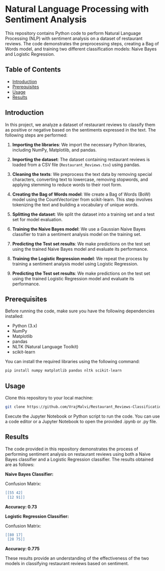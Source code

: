 # Natural Language Processing with Sentiment Analysis

This repository contains Python code to perform Natural Language Processing (NLP) with sentiment analysis on a dataset of restaurant reviews. The code demonstrates the preprocessing steps, creating a Bag of Words model, and training two different classification models: Naive Bayes and Logistic Regression.

## Table of Contents

- [Introduction](#introduction)
- [Prerequisites](#prerequisites)
- [Usage](#usage)
- [Results](#results)

## Introduction

In this project, we analyze a dataset of restaurant reviews to classify them as positive or negative based on the sentiments expressed in the text. The following steps are performed:

1. **Importing the libraries**: We import the necessary Python libraries, including NumPy, Matplotlib, and pandas.

2. **Importing the dataset**: The dataset containing restaurant reviews is loaded from a CSV file (`Restaurant_Reviews.tsv`) using pandas.

3. **Cleaning the texts**: We preprocess the text data by removing special characters, converting text to lowercase, removing stopwords, and applying stemming to reduce words to their root form.

4. **Creating the Bag of Words model**: We create a Bag of Words (BoW) model using the CountVectorizer from scikit-learn. This step involves tokenizing the text and building a vocabulary of unique words.

5. **Splitting the dataset**: We split the dataset into a training set and a test set for model evaluation.

6. **Training the Naive Bayes model**: We use a Gaussian Naive Bayes classifier to train a sentiment analysis model on the training set.

7. **Predicting the Test set results**: We make predictions on the test set using the trained Naive Bayes model and evaluate its performance.

8. **Training the Logistic Regression model**: We repeat the process by training a sentiment analysis model using Logistic Regression.

9. **Predicting the Test set results**: We make predictions on the test set using the trained Logistic Regression model and evaluate its performance.

## Prerequisites

Before running the code, make sure you have the following dependencies installed:

- Python (3.x)
- NumPy
- Matplotlib
- pandas
- NLTK (Natural Language Toolkit)
- scikit-learn

You can install the required libraries using the following command:

```bash
pip install numpy matplotlib pandas nltk scikit-learn
```

## Usage

Clone this repository to your local machine:

```bash
git clone https://github.com/VrajMalvi/Restaurant_Reviews-Classification-.git
```

Execute the Jupyter Notebook or Python script to run the code. You can use a code editor or a Jupyter Notebook to open the provided .ipynb or .py file.

## Results

The code provided in this repository demonstrates the process of performing sentiment analysis on restaurant reviews using both a Naive Bayes classifier and a Logistic Regression classifier. The results obtained are as follows:

**Naive Bayes Classifier:**

Confusion Matrix:

```lua
[[55 42]
 [12 91]]
```

__Accuracy: 0.73__

**Logistic Regression Classifier:**

Confusion Matrix:

```lua
[[80 17]
 [28 75]]
```

__Accuracy: 0.775__

These results provide an understanding of the effectiveness of the two models in classifying restaurant reviews based on sentiment.
